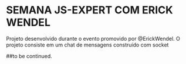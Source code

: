 # SEMANA JS-EXPERT COM ERICK WENDEL

Projeto desenvolvido durante o evento promovido por @ErickWendel. O projeto consiste em um chat de mensagens construído com socket

##to be continued.
